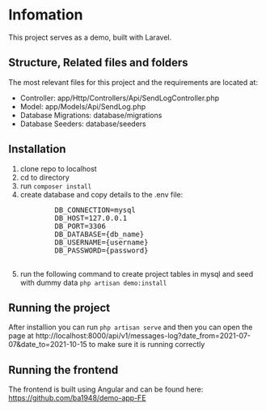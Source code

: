 # Infomation
This project serves as a demo, built with Laravel.

## Structure, Related files and folders
The most relevant files for this project and the requirements are located at:

<ul>
    <li>
        Controller: app/Http/Controllers/Api/SendLogController.php
    </li>
    <li>
        Model: app/Models/Api/SendLog.php
    </li>
    <li>
        Database Migrations: database/migrations
    </li>
    <li>
        Database Seeders: database/seeders
    </li>
</ul>

## Installation

<ol>
    <li>
        clone repo to localhost
    </li>
    <li>
        cd to directory
    </li>
    <li>
        run <code>composer install</code>
    </li>
    <li>
        create database and copy details to the .env file:
        <pre>
        DB_CONNECTION=mysql
        DB_HOST=127.0.0.1
        DB_PORT=3306
        DB_DATABASE={db_name}
        DB_USERNAME={username}
        DB_PASSWORD={password}
        </pre>
    </li>
    <li>
        run the following command to create project tables in mysql and seed with dummy data
        <code>php artisan demo:install</code>
    </li>
</ol>

## Running the project

After installion you can run <code>php artisan serve</code> and then you can open the page at http://localhost:8000/api/v1/messages-log?date_from=2021-07-07&date_to=2021-10-15 to make sure it is running correctly

## Running the frontend

The frontend is built using Angular and can be found here: https://github.com/ba1948/demo-app-FE
